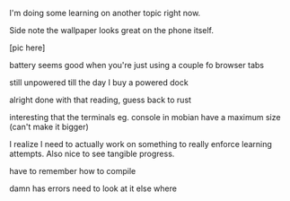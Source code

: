 I'm doing some learning on another topic right now.

Side note the wallpaper looks great on the phone itself.

[pic here]

battery seems good when you're just using a couple fo browser tabs

still unpowered till the day I buy a powered dock

alright done with that reading, guess back to rust

interesting that the terminals eg. console in mobian have a maximum size (can't make it bigger)

I realize I need to actually work on something to really enforce learning attempts. Also nice to see tangible progress.

have to remember how to compile

damn has errors need to look at it else where
